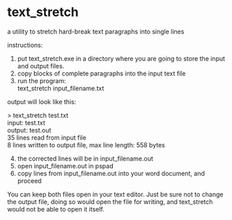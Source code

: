 # text_stretch
a utility to stretch hard-break text paragraphs into single lines

instructions:

1. put text_stretch.exe in a directory where you are going to 
   store the input and output files.
2. copy blocks of complete paragraphs into the input text file
3. run the program:  
text_stretch input_filename.txt

output will look like this:

\> text_stretch test.txt  
input:  test.txt  
output: test.out  
35 lines read from input file  
8 lines written to output file, max line length: 558 bytes  

4. the corrected lines will be in input_filename.out
5. open input_filename.out in pspad
6. copy lines from input_filename.out into your word document, and proceed

You can keep both files open in your text editor.
Just be sure not to change the output file, 
doing so would open the file for writing, and text_stretch would not be able to open it itself.

